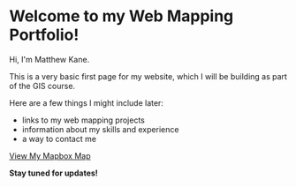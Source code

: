 # Welcome to my Web Mapping Portfolio!
Hi, I'm Matthew Kane.

This is a very basic first page for my website, which I will be building as part of the GIS course.

Here are a few things I might include later:
- links to my web mapping projects
- information about my skills and experience
- a way to contact me

[View My Mapbox Map](map/mapbox-map.html)


**Stay tuned for updates!**
